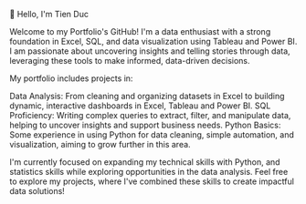 👋 Hello, I'm Tien Duc

Welcome to my Portfolio's GitHub! I'm a data enthusiast with a strong foundation in Excel, SQL, and data visualization using Tableau and Power BI. I am passionate about uncovering insights and telling stories through data, leveraging these tools to make informed, data-driven decisions.

My portfolio includes projects in:

Data Analysis: From cleaning and organizing datasets in Excel to building dynamic, interactive dashboards in Excel, Tableau and Power BI. SQL Proficiency: Writing complex queries to extract, filter, and manipulate data, helping to uncover insights and support business needs. Python Basics: Some experience in using Python for data cleaning, simple automation, and visualization, aiming to grow further in this area.

I'm currently focused on expanding my technical skills with Python, and statistics skills while exploring opportunities in the data analysis. Feel free to explore my projects, where I've combined these skills to create impactful data solutions!
